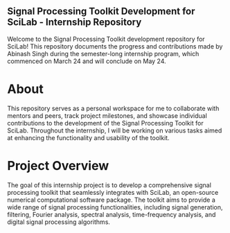 ## Signal Processing Toolkit Development for SciLab - Internship Repository
Welcome to the Signal Processing Toolkit development repository for SciLab! This repository documents the progress and contributions made by Abinash Singh during the semester-long internship program, which commenced on March 24 and will conclude on May 24.

# About
This repository serves as a personal workspace for me to collaborate with mentors and peers, track project milestones, and showcase individual contributions to the development of the Signal Processing Toolkit for SciLab. Throughout the internship, I will be working on various tasks aimed at enhancing the functionality and usability of the toolkit.

# Project Overview
The goal of this internship project is to develop a comprehensive signal processing toolkit that seamlessly integrates with SciLab, an open-source numerical computational software package. The toolkit aims to provide a wide range of signal processing functionalities, including signal generation, filtering, Fourier analysis, spectral analysis, time-frequency analysis, and digital signal processing algorithms.
